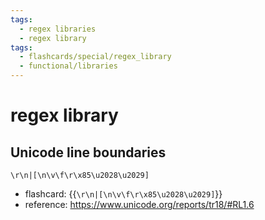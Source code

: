 ```yaml
---
tags:
  - regex libraries
  - regex library
tags:
  - flashcards/special/regex_library
  - functional/libraries
---
```


# regex library

## Unicode line boundaries

```regex
\r\n|[\n\v\f\r\x85\u2028\u2029]
```

- flashcard: {{`\r\n|[\n\v\f\r\x85\u2028\u2029]`}}
- reference: https://www.unicode.org/reports/tr18/#RL1.6 <!--SR:!2023-12-23,16,230-->
